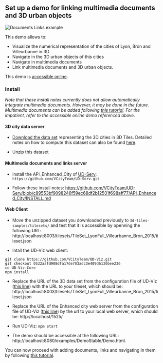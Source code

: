 ## Set up a demo for linking multimedia documents and 3D urban objects

![Documents Links example](Images/IHM-Screenshot.png)

This demo allows to:

* Visualize the numerical representation of the cities of Lyon, Bron and Villeurbanne in 3D.
* Navigate in the 3D urban objects of this cities
* Navigate in multimedia documents
* Link multimedia documents and 3D urban objects.

This demo is [accessible online](http://rict.liris.cnrs.fr/UDVDemo/UDV/UDV-Core/examples/DemoStable/Demo.html).

### Install

*Note that these install notes currently does not allow automatically integrate multimedia documents. However, it may be done in the future. Multimedia documents can be added following [this tutorial](https://github.com/VCityTeam/UD-Viz/blob/master/doc/UserDoc/ContributeData.md). For the impatient, refer to the accessible online demo referenced above.*

#### 3D city data server

* [Download the data set](https://doi.org/10.5281/zenodo.3606733) representing the 3D cities in 3D Tiles. Detailed notes on how to compute this dataset can also be found [here](../../Computations/3DTiles/LyonVilleurbanneBron2015/Readme.md).

* Unzip this dataset

#### Multimedia documents and links server

* Install the API_Enhanced_City of  [UD-Serv](https://github.com/VCityTeam/UD-Serv): `https://github.com/VCityTeam/UD-Serv.git`

* Follow these install notes: https://github.com/VCityTeam/UD-Serv/blob/c89553bf9098246f59ec68df2b12501f698aff77/API_Enhanced_City/INSTALL.md

#### Web Client

* Move the unzipped dataset you downloaded previously to `3d-tiles-samples/tilesets/` and test that it is accessible by openning the following URL: http://localhost:8003/tilesets/TileSet_LyonFull_Villeurbanne_Bron_2015/tileset.json

* Intall the UD-Viz web client:

````
git clone https://github.com/VCityTeam/UD-Viz.git
git checkout 0522aafd908dfa17de783adc3e409d6130bee236
cd UD-Viz-Core
npm install
````

* Replace the URL of the 3D data set from the configuration file of UD-Viz ([this line](https://github.com/VCityTeam/UD-Viz/blob/0522aafd908dfa17de783adc3e409d6130bee236/UD-Viz-Core/examples/data/config/generalDemoConfig.json#L71)) with the URL to your tileset, which should be: http://localhost:8003/tilesets/TileSet_LyonFull_Villeurbanne_Bron_2015/tileset.json

* Replace the URL of the Enhanced city web server from the configuration file of UD-Viz ([this line](https://github.com/VCityTeam/UD-Viz/blob/0522aafd908dfa17de783adc3e409d6130bee236/UD-Viz-Core/examples/data/config/generalDemoConfig.json#L5)) by the url to your local web server, which should be: http://localhost/1525/

* Run UD-Viz: `npm start`

* The demo should be accessible at the following URL: http://localhost:8080/examples/DemoStable/Demo.html.

You can now proceed with adding documents, links and navigating in them by following [this tutorial](https://github.com/VCityTeam/UD-Viz/blob/master/doc/UserDoc/ContributeData.md).

